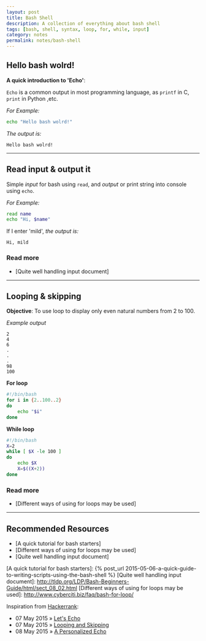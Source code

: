 ```yaml
---
layout: post
title: Bash Shell
description: A collection of everything about bash shell
tags: [bash, shell, syntax, loop, for, while, input]
category: notes
permalink: notes/bash-shell
---
```


## Hello bash wolrd!

**A quick introduction to 'Echo'**:

`Echo` is a common output in most programming language, as `printf` in C, `print` in Python ,etc.

*For Example:*

```bash
echo "Hello bash wolrd!"
```

*The output is:*

```
Hello bash wolrd!
```

---

## Read input & output it

Simple *input* for bash using `read`, and *output* or print string into console using `echo`.

*For Example:*

```bash
read name
echo "Hi, $name"
```

If I enter 'mild', *the output is:*

```
Hi, mild
```

### Read more

- [Quite well handling input document]

---

## Looping & skipping
**Objective**: To use loop to display only even natural numbers from 2 to 100.

*Example output*

```
2
4
6
.
.
.
98
100  
```

**For loop**

```bash
#!/bin/bash
for i in {2..100..2}
do
    echo "$i"
done
```

**While loop**

```bash
#!/bin/bash
X=2
while [ $X -le 100 ]
do
    echo $X
    X=$((X+2))
done
```

### Read more

- [Different ways of using for loops may be used]

---


## Recommended Resources

- [A quick tutorial for bash starters]
- [Different ways of using for loops may be used]
- [Quite well handling input document]

[A quick tutorial for bash starters]: {% post_url 2015-05-06-a-quick-guide-to-writing-scripts-using-the-bash-shell %}
[Quite well handling input document]: http://tldp.org/LDP/Bash-Beginners-Guide/html/sect_08_02.html
[Different ways of using for loops may be used]: http://www.cyberciti.biz/faq/bash-for-loop/

Inspiration from [Hackerrank](https://www.hackerrank.com):

- 07 May 2015 &raquo; [Let's Echo]
- 07 May 2015 &raquo; [Looping and Skipping]
- 08 May 2015 &raquo; [A Personalized Echo]

[Let's Echo]: https://www.hackerrank.com/challenges/bash-tutorials-lets-echo
[Looping and Skipping]: https://www.hackerrank.com/challenges/bash-tutorials---looping-and-skipping
[A Personalized Echo]: https://www.hackerrank.com/challenges/bash-tutorials---a-personalized-echo

